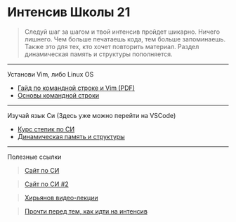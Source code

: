 # Интенсив Школы 21
>Следуй шаг за шагом и твой интенсив пройдет шикарно. Ничего лишнего.
>Чем больше печатаешь кода, тем больше запоминаешь. Также это для тех, кто хочет повторить материал. Раздел динамическая память и структуры пополняется.
***
Установи Vim, либо Linux OS

* [Гайд по командной строке и Vim (PDF)](https://github.com/halltape/C/blob/master/materials/Final%20TERMINAL.jpg)
* [Основы командной строки](https://ru.hexlet.io/courses/cli-basics)
***
Изучай язык Си (Здесь уже можно перейти на VSCode)
* [Курс степик по СИ](https://stepik.org/course/3078/syllabus)
* [Динамическая память и структуры](https://github.com/halltape/C/blob/master/materials/readme_c_files.md)
***
Полезные ссылки
>[Сайт по СИ](https://prog-cpp.ru/c-data-types/)

>[Сайт по СИ #2](http://www.c-cpp.ru/books)

>[Хирьянов видео-лекции](http://cs.mipt.ru/c_intro/)


>[Прочти перед тем, как идти на интенсив](https://github.com/halltape/C/blob/master/materials/about_sirvival_camp.md)